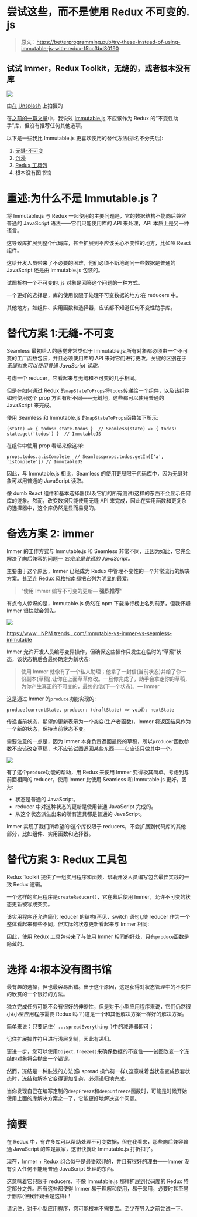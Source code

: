 # 尝试这些，而不是使用 Redux 不可变的. js

> 原文：<https://betterprogramming.pub/try-these-instead-of-using-immutable-js-with-redux-f5bc3bd30190>

## 试试 Immer，Redux Toolkit，无缝的，或者根本没有库

![](img/4e0dd9c0e59c248a5c5345d466a81b72.png)

由[在](https://unsplash.com/@helloquence?utm_source=unsplash&utm_medium=referral&utm_content=creditCopyText) [Unsplash](https://unsplash.com/s/photos/laptop-and-paper?utm_source=unsplash&utm_medium=referral&utm_content=creditCopyText) 上拍摄的

在[之前的一篇文章](https://medium.com/better-programming/3-reasons-to-avoid-using-immutablejs-with-redux-b0109d0123e8)中，我说过 [Immutable.js](https://immutable-js.github.io/immutable-js/) 不应该作为 Redux 的“不变性助手”库，但没有推荐任何其他选项。

以下是一些我比 Immutable.js 更喜欢使用的替代方法(排名不分先后):

1.  [无缝-不可变](https://github.com/rtfeldman/seamless-immutable)
2.  [沉浸](https://github.com/immerjs/immer)
3.  [Redux 工具包](https://github.com/reduxjs/redux-toolkit)
4.  根本没有图书馆

# 重述:为什么不是 Immutable.js？

将 Immutable.js 与 Redux 一起使用的主要问题是，它的数据结构不能向后兼容普通的 JavaScript 语法——它们只能使用库的 API 来处理，API 本质上是另一种语言。

这导致库扩展到整个代码库，甚至扩展到不应该关心不变性的地方，比如哑 React 组件。

这给开发人员带来了不必要的困难，他们必须不断地询问一些数据是普通的 JavaScript 还是由 Immutable.js 包装的。

试图析构一个不可变的. js 对象是回答这个问题的一种方式。

一个更好的选择是，库的使用仅限于处理不可变数据的地方:在 reducers 中。

其他地方，如组件、实用函数和选择器，应该都不知道任何不变性助手库。

# 替代方案 1:无缝-不可变

Seamless 最初给人的感觉非常类似于 Immutable.js:所有对象都必须由一个不可变的工厂函数包装，并且必须使用库的 API 来对它们进行更改。关键的区别在于*无缝对象可以使用普通 JavaScript 读取。*

考虑一个 reducer，它看起来与无缝和不可变的几乎相同。

但是在如何通过 Redux 的`mapStateToProps`将`todos`传递给一个组件，以及该组件如何使用这个 prop 方面有所不同——无缝地，这些都可以使用普通的 JavaScript 来完成。

使用 Seamless 和 Immutable.js 的`mapStateToProps`函数如下所示:

```
(state) => { todos: state.todos }  // Seamless(state) => { todos: state.get('todos') }  // ImmutableJS
```

在组件中使用 prop 看起来像这样:

```
props.todos.a.isComplete  // Seamlessprops.todos.getIn(['a', 'isComplete']) // ImmutableJS
```

因此，与 Immutable.js 相比，Seamless 的使用更局限于代码库中，因为无缝对象可以用普通的 JavaScript 读取。

像 dumb React 组件和基本选择器(以及它们的所有测试)这样的东西不会显示任何库的迹象。然而，改变数据只能使用无缝 API 来完成，因此在实用函数和更复杂的选择器中，这个库仍然是显而易见的。

# 备选方案 2: immer

Immer 的工作方式与 Immutable.js 和 Seamless 非常不同，正因为如此，它完全解决了向后兼容的问题— *它完全是普通的 JavaScript。*

主要由于这个原因，Immer 已经成为 Redux 中管理不变性的一个非常流行的解决方案。甚至连 [Redux 风格指南](https://redux.js.org/style-guide/style-guide/#use-immer-for-writing-immutable-updates)都把它列为明显的最爱:

> “使用 Immer 编写不可变的更新— **强烈推荐”**

有点令人惊讶的是，Immutable.js 仍然在 npm 下载排行榜上名列前茅，但我怀疑 Immer 很快就会领先。

![](img/bf76a6a92ebd602cc389660ababc7309.png)

[https://www . NPM trends . com/immutable-vs-immer-vs-seamless-immutable](https://www.npmtrends.com/immutable-vs-immer-vs-seamless-immutable)

Immer 允许开发人员编写变异操作，但确保这些操作只发生在临时的“草案”状态，该状态稍后会最终确定为新状态:

> 使用 Immer 就像有了一个私人助理；他拿了一封信(当前状态)并给了你一份副本(草稿),让你在上面草草修改。一旦你完成了，助手会拿走你的草稿，为你产生真正的不可变的，最终的信(下一个状态)。— Immer

这是通过 Immer 的`produce`功能实现的:

```
produce(currentState, producer: (draftState) => void): nextState
```

传递当前状态，期望的更新表示为一个突变(生产者函数)，Immer 将返回结果作为一个新的状态，保持当前状态不变。

需要注意的一点是，因为 Immer 本身负责返回最终的草稿，所以`producer`函数参数不应该改变草稿，也不应该试图返回某些东西——它应该只做其中一个。

![](img/49b07065892df81a725faf9072e70194.png)

有了这个`produce`功能的帮助，用 Redux 来使用 Immer 变得极其简单。考虑到与前面相同的 reducer，使用 Immer 比使用 Seamless 和 Immutable.js 更好，因为:

*   状态是普通的 JavaScript。
*   reducer 中对这种状态的更新是使用普通 JavaScript 完成的。
*   从这个状态派生出来的所有道具都是普通的 JavaScript。

Immer 实现了我们所希望的:这个库仅限于 reducers，不会扩展到代码库的其他部分，比如组件、实用函数和选择器。

# 替代方案 3: Redux 工具包

Redux Toolkit 提供了一组实用程序和函数，帮助开发人员编写包含最佳实践的一致 Redux 逻辑。

一个这样的实用程序是`createReducer()`，它在幕后使用 Immer，允许不可变的状态更新被写成突变。

该实用程序还允许简化 reducer 的结构(再见，switch 语句),使 reducer 作为一个整体看起来有些不同，但实际的状态更新看起来与 Immer 相同:

因此，使用 Redux 工具包带来了与使用 Immer 相同的好处，只有`produce`函数是隐藏的。

# 选择 4:根本没有图书馆

最有趣的选择，但也最容易出错。出于这个原因，这是获得对状态管理中的不变性的欣赏的一个很好的方法。

独立完成任务可能不会有很好的伸缩性，但是对于小型应用程序来说，它们仍然很小(小型应用程序需要 Redux 吗？)这是一个和其他解决方案一样好的解决方案。

简单来说；只要记住`{ ...spreadEverything }`中的减速器即可；

记住扩展操作符只进行浅层复制，因此有递归。

更进一步，您可以使用`Object.freeze()`来确保数据的不变性——试图改变一个冻结的对象将会抛出一个错误。

然而，冻结是一种肤浅的方法(像 spread 操作符一样),这意味着当状态变成嵌套状态时，冻结和解冻它变得更加复杂，必须递归地完成。

当你发现自己在编写定制的`deepFreeze`和`deepUnfreeze`函数时，可能是时候开始使用上面的库解决方案之一了，它能更好地解决这个问题。

# 摘要

在 Redux 中，有许多库可以帮助处理不可变数据，但在我看来，那些向后兼容普通 JavaScript 的库是赢家，这很快就让 Immutable.js 打折扣了。

现在，Immer + Redux 组合似乎是最受欢迎的，并且有很好的理由——Immer 没有引入任何不能用普通 JavaScript 处理的东西。

这意味着它只限于 reducers，不像 Immutable.js 那样扩展到代码库的 Redux 特定部分之外。所有这些都使得 Immer 易于理解和使用，易于采用，必要时甚至易于删除(但我怀疑会是这样)！

请记住，对于小型应用程序，您可能根本不需要库。至少在导入之前尝试一下。